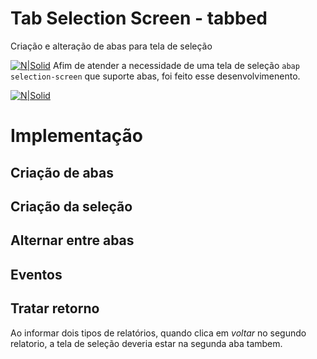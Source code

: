 # Tab Selection Screen - tabbed
Criação e alteração de abas para tela de seleção

[![N|Solid](https://wiki.scn.sap.com/wiki/download/attachments/1710/ABAP%20Development.png?version=1&modificationDate=1446673897000&api=v2)](https://www.sap.com/brazil/developer.html)
Afim de atender a necessidade de uma tela de seleção `abap selection-screen` que suporte abas, foi feito esse desenvolvimenento.

[![N|Solid](https://uploaddeimagens.com.br/images/002/523/886/original/Screen_Shot_2019-12-02_at_5.33.06_pm.png)](https://www.sap.com/brazil/developer.html)

# Implementação #

## Criação de abas ##

## Criação da seleção ##

## Alternar entre abas ## 

## Eventos ##

## Tratar retorno ## 

Ao informar dois tipos de relatórios, quando clica em _voltar_ no segundo relatorio, a tela de seleção deveria estar na segunda aba tambem.
